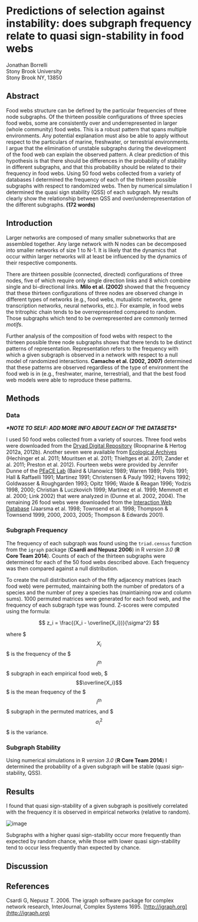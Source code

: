 # Predictions of selection against instability: does subgraph frequency relate to quasi sign-stability in food webs
Jonathan Borrelli  
Stony Brook University  
Stony Brook NY, 13850  

## Abstract
Food webs structure can be defined by the particular frequencies of three node subgraphs. Of the thirteen possible configurations of three species food webs, some are consistently over and underrepresented in larger (whole community) food webs. This is a robust pattern that spans multiple environments. Any potential explanation must also be able to apply without respect to the particulars of marine, freshwater, or terrestrial environments. I argue that the elimination of unstable subgraphs during the development of the food web can explain the observed pattern. A clear prediction of this hypothesis is that there should be differences in the probability of stability in different subgraphs, and that this probability should be related to their frequency in food webs. Using 50 food webs collected from a variety of databases I determined the frequency of each of the thirteen possible subgraphs with respect to randomized webs. Then by numerical simulation I determined the quasi sign stability (QSS) of each subgraph. My results clearly show the relationship between QSS and over/underrepresentation of the different subgraphs. **(172 words)**

## Introduction  

Larger networks are composed of many smaller subnetworks that are assembled together. Any large network with N nodes can be decomposed into smaller networks of size 1 to N-1. It is likely that the dynamics that occur within larger networks will at least be influenced by the dynamics of their respective components.  

There are thirteen possible (connected, directed) configurations of three nodes, five of which require only single direction links and 8 which combine single and bi-directional links. **Milo et al. (2002)** showed that the frequency that these thirteen configurations of three nodes are observed change in different types of networks (e.g., food webs, mutualistic networks, gene transcription networks, neural networks, etc.). For example, in food webs the tritrophic chain tends to be overrepresented compared to random. Those subgraphs which tend to be overrepresented are commonly termed _motifs_.

Further analysis of the composition of food webs with respect to the thirteen possible three node subgraphs shows that there tends to be distinct patterns of representation. Representation refers to the frequency with which a given subgraph is observed in a network with respect to a null model of randomized interactions. **Camacho et al. (2002, 2007)** determined that these patterns are observed regardless of the type of environment the food web is in (e.g., freshwater, marine, terrestrial), and that the best food web models were able to reproduce these patterns. 


 

## Methods  
### Data  
***\*NOTE TO SELF: ADD MORE INFO ABOUT EACH OF THE DATASETS*\***

I used 50 food webs collected from a variety of sources. Three food webs were downloaded from the [Dryad Digital Repository](http://datadryad.org/resource/doi:10.5061/dryad.c213h) (Roopnarine & Hertog 2012a, 2012b). Another seven were available from [Ecological Archives](http://esapubs.org/Archive/search.php) (Hechinger et al. 2011; Mouritsen et al. 2011; Thieltges et al. 2011; Zander et al. 2011; Preston et al. 2012). Fourteen webs were provided by Jennifer Dunne of the [PEaCE Lab](http://peacelab.net/) (Baird & Ulanowicz 1989; Warren 1989; Polis 1991; Hall & Raffaelli 1991; Martinez 1991; Christensen & Pauly 1992; Havens 1992; Goldwasser & Roughgarden 1993; Opitz 1996; Waide & Reagan 1996; Yodzis 1998, 2000; Christian & Luczkovich 1999; Martinez et al. 1999; Memmott et al. 2000; Link 2002) that were analyzed in (Dunne et al. 2002, 2004). The remaining 26 food webs were downloaded from the [Interaction Web Database](http://www.nceas.ucsb.edu/interactionweb/html/thomps_towns.html) (Jaarsma et al. 1998; Townsend et al. 1998; Thompson & Townsend 1999, 2000, 2003, 2005; Thompson & Edwards 2001).

### Subgraph Frequency
The frequency of each subgraph was found using the `triad.census` function from the `igraph` package (**Csardi and Nepusz 2006**) in R _version 3.0_ (**R Core Team 2014**). Counts of each of the thirteen subgraphs were determined for each of the 50 food webs described above. Each frequency was then compared against a null distribution. 

To create the null distribution each of the fifty adjacency matrices (each food web) were permuted, maintaining both the number of predators of a species and the number of prey a species has (maintiaining row and column sums). 1000 permuted matrices were generated for each food web, and the frequency of each subgraph type was found. Z-scores were computed using the formula:  

$$
z_i = \frac{(X_i - \overline{X_i})}{\sigma^2}
$$  

where $$$X_i$$$ is the frequency of the $$$i^{th}$$$ subgraph in each empirical food web, $$$\overline{X_i}$$$ is the mean  frequency of the $$$i^{th}$$$ subgraph in the permuted matrices, and $$$\sigma_i^2$$$ is the variance. 

### Subgraph Stability
Using numerical simulations in R _version 3.0_ (**R Core Team 2014**) I determined the probability of a given subgraph will be stable (quasi sign-stability, QSS).  

## Results  
I found that quasi sign-stability of a given subgraph is positively correlated with the frequency it is observed in empirical networks (relative to random). 

![image](\users\jonathanborrelli\Desktop\Github\Subgraph-Stability\Plots\stability-freqPLOT.png)

Subgraphs with a higher quasi sign-stability occur more frequently than expected by random chance, while those with lower quasi sign-stability tend to occur less frequently than expected by chance. 

## Discussion  

## References  
  Csardi G, Nepusz T. 2006. The igraph software package for complex network research, InterJournal,
  Complex Systems 1695. [http://igraph.org](http://igraph.org)
